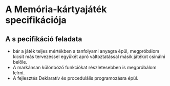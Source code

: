 ﻿# A Memória-kártyajáték specifikációja

## A s pecifikáció feladata

 - bár a játék teljes mértékben a tanfolyami anyagra épül, megpróbálom kicsit más tervezéssel együkét apró változtatással másik játékot csinálni belőle. 
 - A markánsan különböző funkciókat részletesebben is megpróbálom leírni. 
 - A fejlesztés Deklaratív és procedulális programozásra épül. 